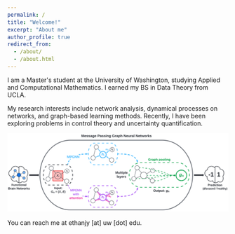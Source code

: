 ```yaml
---
permalink: /
title: "Welcome!"
excerpt: "About me"
author_profile: true
redirect_from: 
  - /about/
  - /about.html
---
```


I am a Master's student at the University of Washington, studying Applied and Computational Mathematics. I earned my BS in Data Theory from UCLA. 

My research interests include network analysis, dynamical processes on networks, and graph-based learning methods. Recently, I have been exploring problems in control theory and uncertainty quantification.

![](https://github.com/ethanjyoung/ethanjyoung.github.io/blob/master/images/braingb.png?raw=true)

You can reach me at ethanjy \[at\] uw \[dot\] edu.
